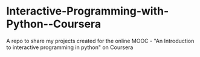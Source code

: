 Interactive-Programming-with-Python--Coursera
=============================================

A repo to share my projects created for the online MOOC -
"An Introduction to interactive programming in python" on Coursera
